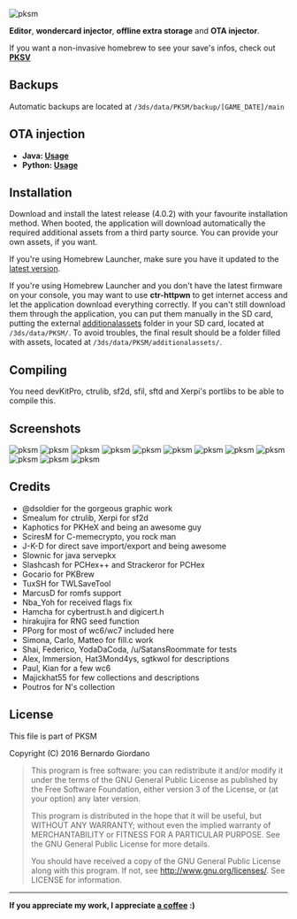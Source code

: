 ![pksm](assets/banner.png)

**Editor**, **wondercard injector**, **offline extra storage** and **OTA injector**.

If you want a non-invasive homebrew to see your save's infos, check out [**PKSV**](https://github.com/BernardoGiordano/PKSV)

## Backups

Automatic backups are located at ` /3ds/data/PKSM/backup/[GAME_DATE]/main `

## OTA injection

* **Java: [Usage](https://github.com/BernardoGiordano/PKSM/servepkx/java/README.md)**
* **Python: [Usage](https://github.com/BernardoGiordano/PKSM/servepkx/python/README.md)**

## Installation

Download and install the latest release (4.0.2) with your favourite installation method. When booted, the application will download automatically the required additional assets from a third party source. You can provide your own assets, if you want.

If you're using Homebrew Launcher, make sure you have it updated to the [latest version](https://smealum.github.io/ninjhax2/starter.zip).

If you're using Homebrew Launcher and you don't have the latest firmware on your console, you may want to use **ctr-httpwn** to get internet access and let the application download everything correctly. If you can't still download them through the application, you can put them manually in the SD card, putting the external [additionalassets](https://github.com/dsoldier/PKResources) folder in your SD card, located at ` /3ds/data/PKSM/ `. To avoid troubles, the final result should be a folder filled with assets, located at ` /3ds/data/PKSM/additionalassets/ `.

## Compiling

You need devKitPro, ctrulib, sf2d, sfil, sftd and Xerpi's portlibs to be able to compile this.

## Screenshots

![pksm](resources/01.png) ![pksm](resources/02.png)
![pksm](resources/03.png) ![pksm](resources/04.png)
![pksm](resources/05.png) ![pksm](resources/06.png)
![pksm](resources/07.png) ![pksm](resources/08.png)
![pksm](resources/09.png) ![pksm](resources/10.png)
![pksm](resources/11.png) ![pksm](resources/12.png)
 
## Credits

* @dsoldier for the gorgeous graphic work
* Smealum for ctrulib, Xerpi for sf2d
* Kaphotics for PKHeX and being an awesome guy
* SciresM for C-memecrypto, you rock man
* J-K-D for direct save import/export and being awesome
* Slownic for java servepkx
* Slashcash for PCHex++ and Strackeror for PCHex
* Gocario for PKBrew
* TuxSH for TWLSaveTool
* MarcusD for romfs support
* Nba_Yoh for received flags fix
* Hamcha for cybertrust.h and digicert.h
* hirakujira for RNG seed function
* PPorg for most of wc6/wc7 included here
* Simona, Carlo, Matteo for fill.c work
* Shai, Federico, YodaDaCoda, /u/SatansRoommate for tests
* Alex, Immersion, Hat3Mond4ys, sgtkwol for descriptions
* Paul, Kian for a few wc6
* Majickhat55 for few collections and descriptions
* Poutros for N's collection

## License

This file is part of PKSM

Copyright (C) 2016 Bernardo Giordano

>    This program is free software: you can redistribute it and/or modify
>    it under the terms of the GNU General Public License as published by
>    the Free Software Foundation, either version 3 of the License, or
>    (at your option) any later version.
>
>    This program is distributed in the hope that it will be useful,
>    but WITHOUT ANY WARRANTY; without even the implied warranty of
>    MERCHANTABILITY or FITNESS FOR A PARTICULAR PURPOSE.  See the
>    GNU General Public License for more details.
>
>    You should have received a copy of the GNU General Public License
>    along with this program.  If not, see <http://www.gnu.org/licenses/>.
>    See LICENSE for information.

---

**If you appreciate my work, I appreciate [a coffee](https://www.paypal.me/BernardoGiordano) :)** 
